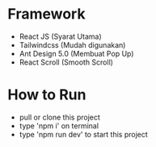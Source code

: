 # Framework

-   React JS (Syarat Utama)
-   Tailwindcss (Mudah digunakan)
-   Ant Design 5.0 (Membuat Pop Up)
-   React Scroll (Smooth Scroll)

# How to Run

-   pull or clone this project
-   type 'npm i' on terminal
-   type 'npm run dev' to start this project
